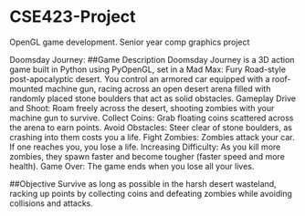 # CSE423-Project
OpenGL game development. Senior year comp graphics project

Doomsday Journey: ##Game Description
Doomsday Journey is a 3D action game built in Python using PyOpenGL, set in a Mad Max: Fury Road-style post-apocalyptic desert. You control an armored car equipped with a roof-mounted machine gun, racing across an open desert arena filled with randomly placed stone boulders that act as solid obstacles.
Gameplay
Drive and Shoot: Roam freely across the desert, shooting zombies with your machine gun to survive.
Collect Coins: Grab floating coins scattered across the arena to earn points.
Avoid Obstacles: Steer clear of stone boulders, as crashing into them costs you a life.
Fight Zombies: Zombies attack your car. If one reaches you, you lose a life.
Increasing Difficulty: As you kill more zombies, they spawn faster and become tougher (faster speed and more health).
Game Over: The game ends when you lose all your lives.

##Objective
Survive as long as possible in the harsh desert wasteland, racking up points by collecting coins and defeating zombies while avoiding collisions and attacks.
